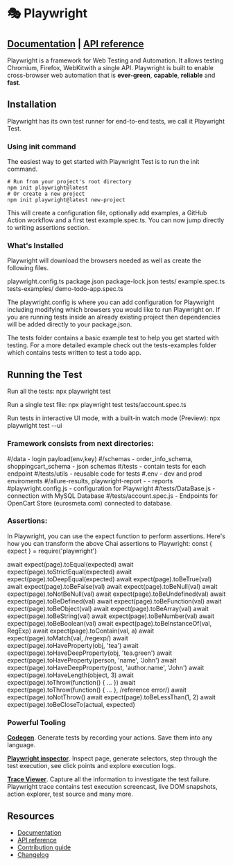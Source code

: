 # 🎭 Playwright


## [Documentation](https://playwright.dev) | [API reference](https://playwright.dev/docs/api/class-playwright)

Playwright is a framework for Web Testing and Automation. It allows testing Chromium, Firefox, WebKitwith a single API. Playwright is built to enable cross-browser web automation that is **ever-green**, **capable**, **reliable** and **fast**.

## Installation

Playwright has its own test runner for end-to-end tests, we call it Playwright Test.

### Using init command

The easiest way to get started with Playwright Test is to run the init command.

```Shell
# Run from your project's root directory
npm init playwright@latest
# Or create a new project
npm init playwright@latest new-project
```

This will create a configuration file, optionally add examples, a GitHub Action workflow and a first test example.spec.ts. You can now jump directly to writing assertions section.

### What's Installed

Playwright will download the browsers needed as well as create the following files.

playwright.config.ts
package.json
package-lock.json
tests/
  example.spec.ts
tests-examples/
  demo-todo-app.spec.ts

The playwright.config is where you can add configuration for Playwright including modifying which browsers you would like to run Playwright on. If you are running tests inside an already existing project then dependencies will be added directly to your package.json.

The tests folder contains a basic example test to help you get started with testing. For a more detailed example check out the tests-examples folder which contains tests written to test a todo app.


## Running the Test
Run all the tests:   npx playwright test

Run a single test file: npx playwright test tests/account.spec.ts

Run tests in interactive UI mode, with a built-in watch mode (Preview): npx playwright test --ui

### Framework consists from next directories:
#/data - login payload(env,key)
#/schemas - order_info_schema, shoppingcart_schema - json schemas
#/tests - contain tests for each endpoint
#/tests/utils - reusable code for tests
#.env - dev and prod enviroments
#/allure-results, playwright-report - - reports
#playwright.config.js - configuration for Playwright
#/tests/DataBase.js - connection with MySQL Database
#/tests/account.spec.js - Endpoints for OpenCart Store (eurosmeta.com) connected to database.

### Assertions:
In Playwright, you can use the expect function to perform assertions. Here's how you can transform the above Chai assertions to Playwright:
const { expect } = require('playwright')

await expect(page).toEqual(expected)
await expect(page).toStrictEqual(expected)
await expect(page).toDeepEqual(expected)
await expect(page).toBeTrue(val)
await expect(page).toBeFalse(val)
await expect(page).toBeNull(val)
await expect(page).toNotBeNull(val)
await expect(page).toBeUndefined(val)
await expect(page).toBeDefined(val)
await expect(page).toBeFunction(val)
await expect(page).toBeObject(val)
await expect(page).toBeArray(val)
await expect(page).toBeString(val)
await expect(page).toBeNumber(val)
await expect(page).toBeBoolean(val)
await expect(page).toBeInstanceOf(val, RegExp)
await expect(page).toContain(val, a)
await expect(page).toMatch(val, /regexp/)
await expect(page).toHaveProperty(obj, 'tea')
await expect(page).toHaveDeepProperty(obj, 'tea.green')
await expect(page).toHaveProperty(person, 'name', 'John')
await expect(page).toHaveDeepProperty(post, 'author.name', 'John')
await expect(page).toHaveLength(object, 3)
await expect(page).toThrow(function() { ... })
await expect(page).toThrow(function() { ... }, /reference error/)
await expect(page).toNotThrow()
await expect(page).toBeLessThan(1, 2)
await expect(page).toBeCloseTo(actual, expected)



### Powerful Tooling

**[Codegen](https://playwright.dev/docs/codegen)**. Generate tests by recording your actions. Save them into any language.

**[Playwright inspector](https://playwright.dev/docs/inspector)**. Inspect page, generate selectors, step through the test execution, see click points and explore execution logs.

**[Trace Viewer](https://playwright.dev/docs/trace-viewer)**. Capture all the information to investigate the test failure. Playwright trace contains test execution screencast, live DOM snapshots, action explorer, test source and many more.


## Resources

* [Documentation](https://playwright.dev/docs/intro)
* [API reference](https://playwright.dev/docs/api/class-playwright/)
* [Contribution guide](CONTRIBUTING.md)
* [Changelog](https://github.com/microsoft/playwright/releases)
